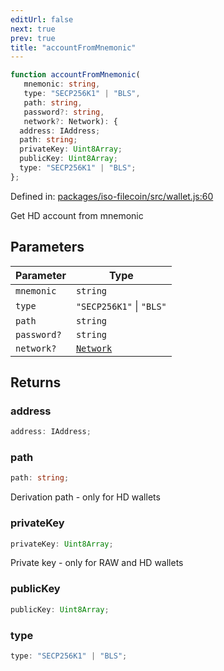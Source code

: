 ```yaml
---
editUrl: false
next: true
prev: true
title: "accountFromMnemonic"
---
```


```ts
function accountFromMnemonic(
   mnemonic: string, 
   type: "SECP256K1" | "BLS", 
   path: string, 
   password?: string, 
   network?: Network): {
  address: IAddress;
  path: string;
  privateKey: Uint8Array;
  publicKey: Uint8Array;
  type: "SECP256K1" | "BLS";
};
```

Defined in: [packages/iso-filecoin/src/wallet.js:60](https://github.com/hugomrdias/filecoin/blob/main/packages/iso-filecoin/src/wallet.js#L60)

Get HD account from mnemonic

## Parameters

| Parameter | Type |
| ------ | ------ |
| `mnemonic` | `string` |
| `type` | `"SECP256K1"` \| `"BLS"` |
| `path` | `string` |
| `password?` | `string` |
| `network?` | [`Network`](/api/iso-filecoin/types/type-aliases/network/) |

## Returns

### address

```ts
address: IAddress;
```

### path

```ts
path: string;
```

Derivation path - only for HD wallets

### privateKey

```ts
privateKey: Uint8Array;
```

Private key - only for RAW and HD wallets

### publicKey

```ts
publicKey: Uint8Array;
```

### type

```ts
type: "SECP256K1" | "BLS";
```
